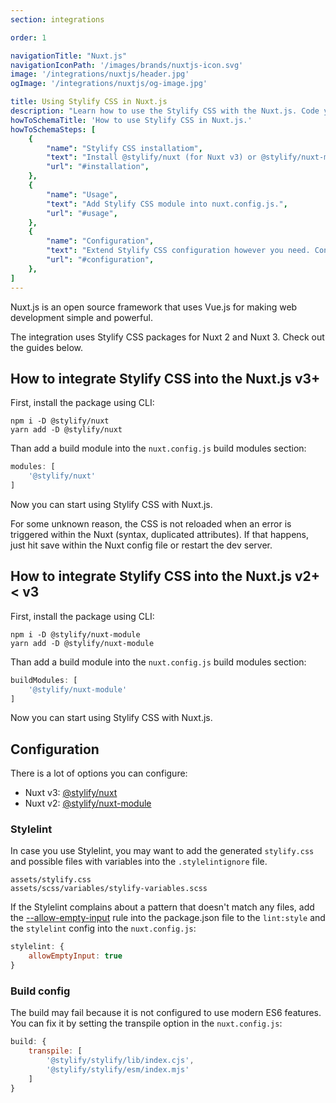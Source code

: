 ```yaml
---
section: integrations

order: 1

navigationTitle: "Nuxt.js"
navigationIconPath: '/images/brands/nuxtjs-icon.svg'
image: '/integrations/nuxtjs/header.jpg'
ogImage: '/integrations/nuxtjs/og-image.jpg'

title: Using Stylify CSS in Nuxt.js
description: "Learn how to use the Stylify CSS with the Nuxt.js. Code your Nuxt.js website faster with Stylify CSS."
howToSchemaTitle: 'How to use Stylify CSS in Nuxt.js.'
howToSchemaSteps: [
	{
		"name": "Stylify CSS installatiom",
		"text": "Install @stylify/nuxt (for Nuxt v3) or @stylify/nuxt-module (for Nuxt v2) package using CLI like YARN or NPM.",
		"url": "#installation",
	},
	{
		"name": "Usage",
		"text": "Add Stylify CSS module into nuxt.config.js.",
		"url": "#usage",
	},
	{
		"name": "Configuration",
		"text": "Extend Stylify CSS configuration however you need. Configure variables, components, custom selectors and a lot more.",
		"url": "#configuration",
	},
]
---
```


Nuxt.js is an open source framework that uses Vue.js for making web development simple and powerful.

The integration uses Stylify CSS packages for Nuxt 2 and Nuxt 3. Check out the guides below.

## How to integrate Stylify CSS into the Nuxt.js v3+

<stack-blitz-link link="stylify-nuxt3"></stack-blitz-link>

First, install the package using CLI:
```
npm i -D @stylify/nuxt
yarn add -D @stylify/nuxt
```

Than add a build module into the `nuxt.config.js` build modules section:
```js
modules: [
	'@stylify/nuxt'
]
```

Now you can start using Stylify CSS with Nuxt.js.

<note>
For some unknown reason, the CSS is not reloaded when an error is triggered within the Nuxt (syntax, duplicated attributes). If that happens, just hit save within the Nuxt config file or restart the dev server.
</note>

## How to integrate Stylify CSS into the Nuxt.js v2+ < v3

<stack-blitz-link link="stylify-nuxtjs-template"></stack-blitz-link>

First, install the package using CLI:
```
npm i -D @stylify/nuxt-module
yarn add -D @stylify/nuxt-module
```

Than add a build module into the `nuxt.config.js` build modules section:
```js
buildModules: [
	'@stylify/nuxt-module'
]
```

Now you can start using Stylify CSS with Nuxt.js.

## Configuration
There is a lot of options you can configure:
- Nuxt v3: [@stylify/nuxt](/docs/nuxt)
- Nuxt v2: [@stylify/nuxt-module](/docs/nuxt-module)

### Stylelint
In case you use Stylelint, you may want to add the generated `stylify.css` and possible files with variables into the `.stylelintignore` file.

```
assets/stylify.css
assets/scss/variables/stylify-variables.scss
```

If the Stylelint complains about a pattern that doesn't match any files, add the [--allow-empty-input](https://stylelint.io/user-guide/usage/cli/#--allow-empty-input---aei) rule into the package.json file to the `lint:style` and the `stylelint` config into the `nuxt.config.js`:

```js
stylelint: {
	allowEmptyInput: true
}
```

### Build config
The build may fail because it is not configured to use modern ES6 features.
You can fix it by setting the transpile option in the `nuxt.config.js`:

```js
build: {
	transpile: [
		'@stylify/stylify/lib/index.cjs',
		'@stylify/stylify/esm/index.mjs'
	]
}
```

<where-to-next />
